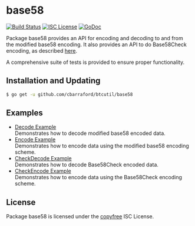 base58
==========

[![Build Status](http://img.shields.io/travis/cbarraford/btcutil.svg)](https://travis-ci.org/cbarraford/btcutil)
[![ISC License](http://img.shields.io/badge/license-ISC-blue.svg)](http://copyfree.org)
[![GoDoc](https://img.shields.io/badge/godoc-reference-blue.svg)](http://godoc.org/github.com/cbarraford/btcutil/base58)

Package base58 provides an API for encoding and decoding to and from the
modified base58 encoding.  It also provides an API to do Base58Check encoding,
as described [here](https://en.bitcoin.it/wiki/Base58Check_encoding).

A comprehensive suite of tests is provided to ensure proper functionality.

## Installation and Updating

```bash
$ go get -u github.com/cbarraford/btcutil/base58
```

## Examples

* [Decode Example](http://godoc.org/github.com/cbarraford/btcutil/base58#example-Decode)  
  Demonstrates how to decode modified base58 encoded data.
* [Encode Example](http://godoc.org/github.com/cbarraford/btcutil/base58#example-Encode)  
  Demonstrates how to encode data using the modified base58 encoding scheme.
* [CheckDecode Example](http://godoc.org/github.com/cbarraford/btcutil/base58#example-CheckDecode)  
  Demonstrates how to decode Base58Check encoded data.
* [CheckEncode Example](http://godoc.org/github.com/cbarraford/btcutil/base58#example-CheckEncode)  
  Demonstrates how to encode data using the Base58Check encoding scheme.

## License

Package base58 is licensed under the [copyfree](http://copyfree.org) ISC
License.
